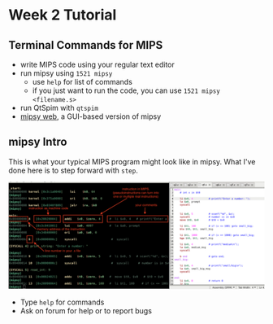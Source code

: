 # Week 2 Tutorial

## Terminal Commands for MIPS

- write MIPS code using your regular text editor
- run mipsy using `1521 mipsy`
    - use `help` for list of commands
    - if you just want to run the code, you can use `1521 mipsy <filename.s>`
- run QtSpim with `qtspim`
- [mipsy web](https://cs1521.web.cse.unsw.edu.au/mipsy/), a GUI-based version of mipsy

## mipsy Intro

This is what your typical MIPS program might look like in mipsy. What I've done here is to step forward with `step`.

![annotated screenshot of mipsy](mipsy_demo.png)

- Type `help` for commands
- Ask on forum for help or to report bugs
